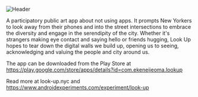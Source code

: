 ![Header](http://dl.dropboxusercontent.com/s/t1gf8h6vw33qc65/Look_Up_1.jpg?dl=0)

A participatory public art app about not using apps. It prompts New Yorkers to look away from their phones and into the street intersections to embrace the diversity and engage in the serendipity of the city. Whether it\'s strangers making eye contact and saying hello or friends hugging, Look Up hopes to tear down the digital walls we build up, opening us to seeing, acknowledging and valuing the people and city around us.

The app can be downloaded from the Play Store at https://play.google.com/store/apps/details?id=com.ekeneijeoma.lookup

Read more at look-up.nyc and https://www.androidexperiments.com/experiment/look-up

